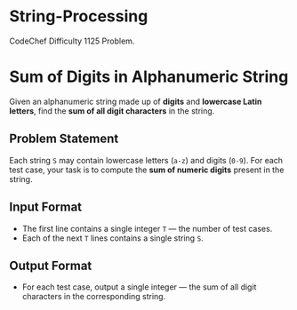 # String-Processing
CodeChef Difficulty 1125 Problem.

# Sum of Digits in Alphanumeric String

Given an alphanumeric string made up of **digits** and **lowercase Latin letters**, find the **sum of all digit characters** in the string.

## Problem Statement

Each string `S` may contain lowercase letters (`a-z`) and digits (`0-9`). For each test case, your task is to compute the **sum of numeric digits** present in the string.

## Input Format

- The first line contains a single integer `T` — the number of test cases.
- Each of the next `T` lines contains a single string `S`.

## Output Format

- For each test case, output a single integer — the sum of all digit characters in the corresponding string.
